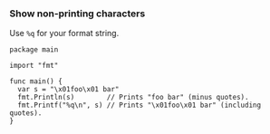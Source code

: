 ### Show non-printing characters

Use `%q` for your format string.

~~~~
package main

import "fmt"

func main() {
  var s = "\x01foo\x01 bar"
  fmt.Println(s)        // Prints "foo bar" (minus quotes).
  fmt.Printf("%q\n", s) // Prints "\x01foo\x01 bar" (including quotes).
}
~~~~